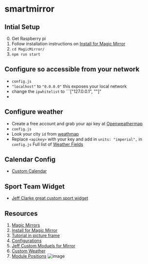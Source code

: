 # smartmirror
## Intial Setup
0. Get Raspberry pi
1. Follow installation instructions on [Install for Magic Mirror](https://docs.magicmirror.builders/getting-started/installation.html#manual-installation)
2. ```cd MagicMirror/```
3. ```npm run start```

## Configure so accessible from your network
* ```config.js``` 
* ```"localhost"``` to ```"0.0.0.0"``` this exposes your local network 
* change the ```ipwhitelist``` to ```["127.0.0.1", "<YOURPRIVATERANGE>"]"
* 
## Configure weather
* Create a free account and grab your api key at [Openweathermap](https://home.openweathermap.org/api_keys)
* ```config.js```
* Look your city ```id``` from [weathmap](http://bulk.openweathermap.org/sample/city.list.json.gz)
* Replace ```<apikey>``` with your key and add in ```units: "imperial",```  in ```config.js``` 
Full list of [Weather Fields](https://docs.magicmirror.builders/modules/currentweather.html)

## Calendar Config
* [Custom Calendar](https://docs.magicmirror.builders/modules/calendar.html)

## Sport Team Widget
* [Jeff Clarke great custom  sport widget](https://github.com/jclarke0000/MMM-MyScoreboard)

## Resources
 1. [Magic Mirrors](https://magicmirror.builders/)
 2. [Install for Magic Mirror](https://docs.magicmirror.builders/getting-started/installation.html#manual-installation)
 3. [Tutorial in picture frame](https://www.instructables.com/DIY-Smart-Mirror-1/)
 4. [Configurations](https://docs.magicmirror.builders/getting-started/configuration.html#raspberry-specific)
 5. [Jeff Custom Moduels for Mirror](https://jeffsnerdyprojects.blogspot.com/2017/07/my-custom-modules-for-my-smart-mirror.html)
 6. [Custom Weather](https://github.com/jclarke0000/MMM-MyWeatherf)
 7. [Module Positions](https://docs.magicmirror.builders/modules/configuration.html#example)
 ![image](https://user-images.githubusercontent.com/44328319/127725218-55448298-ae01-4cb5-bbdc-842aa2369286.png)

